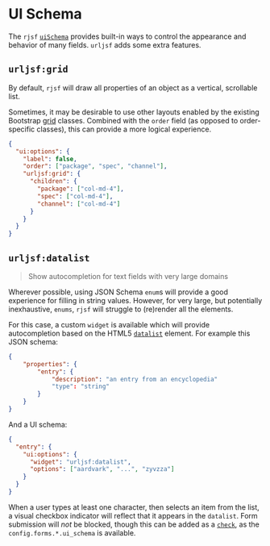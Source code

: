 # UI Schema

The `rjsf` [`uiSchema`][ui-schema] provides built-in ways to control the appearance and
behavior of many fields. `urljsf` adds some extra features.

## `urljsf:grid`

By default, `rjsf` will draw all properties of an object as a vertical, scrollable list.

Sometimes, it may be desirable to use other layouts enabled by the existing Bootstrap
[grid][bs-grid] classes. Combined with the `order` field (as opposed to order-specific
classes), this can provide a more logical experience.

```json
{
  "ui:options": {
    "label": false,
    "order": ["package", "spec", "channel"],
    "urljsf:grid": {
      "children": {
        "package": ["col-md-4"],
        "spec": ["col-md-4"],
        "channel": ["col-md-4"]
      }
    }
  }
}
```

## `urljsf:datalist`

> Show autocompletion for text fields with very large domains

Wherever possible, using JSON Schema `enum`s will provide a good experience for filling
in string values. However, for very large, but potentially inexhaustive, `enums`, `rjsf`
will struggle to (re)render all the elements.

For this case, a custom `widget` is available which will provide autocompletion based on
the HTML5 [`datalist`][datalist] element. For example this JSON schema:

```json
{
    "properties": {
        "entry": {
            "description": "an entry from an encyclopedia"
            "type": "string"
        }
    }
}
```

And a UI schema:

```json
{
  "entry": {
    "ui:options": {
      "widget": "urljsf:datalist",
      "options": ["aardvark", "...", "zyvzza"]
    }
  }
}
```

When a user types at least one character, then selects an item from the list, a visual
checkbox indicator will reflect that it appears in the `datalist`. Form submission will
_not_ be blocked, though this can be added as a [`check`](./templates.md#checks), as the
`config.forms.*.ui_schema` is available.

[ui-schema]:
  https://rjsf-team.github.io/react-jsonschema-form/docs/api-reference/uiSchema/
[datalist]: https://developer.mozilla.org/en-US/docs/Web/HTML/Element/datalist
[bs-grid]: https://getbootstrap.com/docs/5.0/layout/grid/
